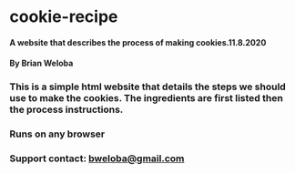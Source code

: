 # cookie-recipe
#### A website that describes the process of making cookies.11.8.2020
#### By **Brian Weloba**
### This is a simple html website that details the steps we should use to make the cookies. The ingredients are first listed then the process instructions.
### Runs on any browser
### Support contact: bweloba@gmail.com


